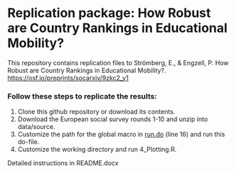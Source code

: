 # Replication package: How Robust are Country Rankings in Educational Mobility?
This repository contains replication files to Strömberg, E., &amp; Engzell, P. How Robust are Country Rankings in Educational Mobility?. https://osf.io/preprints/socarxiv/9zkc2_v1

### Follow these steps to replicate the results:
1. Clone this github repository or download its contents.
2. Download the European social survey rounds 1-10 and unzip into data/source.
3. Customize the path for the global macro  in [run.do](run.do) (line 16) and run this do-file.
4. Customize the working directory and run 4_Plotting.R.

Detailed instructions in README.docx
